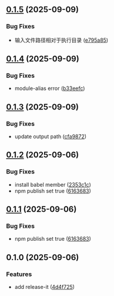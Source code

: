

## [0.1.5](https://github.com/pysunday/rs-reverse/compare/0.1.4...0.1.5) (2025-09-09)


### Bug Fixes

* 输入文件路径相对于执行目录 ([e795a85](https://github.com/pysunday/rs-reverse/commit/e795a851348eba94adb65455bdbe4d79a37eca3f))

## [0.1.4](https://github.com/pysunday/rs-reverse/compare/0.1.3...0.1.4) (2025-09-09)


### Bug Fixes

* module-alias error ([b33eefc](https://github.com/pysunday/rs-reverse/commit/b33eefc5267cfdd935048056911f293a0e508d28))

## [0.1.3](https://github.com/pysunday/rs-reverse/compare/0.1.2...0.1.3) (2025-09-09)


### Bug Fixes

* update output path ([cfa9872](https://github.com/pysunday/rs-reverse/commit/cfa98726596b19570c03790f3e1fa2084a1f5133))

## [0.1.2](https://github.com/pysunday/rs-reverse/compare/0.1.0...0.1.2) (2025-09-06)


### Bug Fixes

* install babel member ([2353c1c](https://github.com/pysunday/rs-reverse/commit/2353c1ceaea77a22270d1c2b5daae1973b0a0099))
* npm publish set true ([6163683](https://github.com/pysunday/rs-reverse/commit/616368326cf23d95dce9978dfa3a55667acd4895))

## [0.1.1](https://github.com/pysunday/rs-reverse/compare/0.1.0...0.1.1) (2025-09-06)


### Bug Fixes

* npm publish set true ([6163683](https://github.com/pysunday/rs-reverse/commit/616368326cf23d95dce9978dfa3a55667acd4895))

## 0.1.0 (2025-09-06)


### Features

* add release-it ([4d4f725](https://github.com/pysunday/rs-reverse/commit/4d4f7256619aac8f3ba4f861c8782234ab905005))
